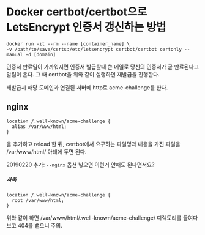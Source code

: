 # Docker certbot/certbot으로 LetsEncrypt 인증서 갱신하는 방법
```
docker run -it --rm --name [container_name] \
-v /path/to/save/certs:/etc/letsencrypt certbot/certbot certonly --manual -d [domain]
```
인증서 만료일이 가까워지면 인증서 발급할때 쓴 메일로 당신의 인증서가 곧 만료된다고 알림이 온다.
그 때 certbot을 위와 같이 실행하면 재발급을 진행한다.

재발급시 해당 도메인과 연결된 서버에 http로 acme-challenge를 한다.

## nginx
```
location /.well-known/acme-challenge {
  alias /var/www/html;
}
```

을 추가하고 reload 한 뒤, certbot에서 요구하는 파일명과 내용을 가진 파일을 /var/www/html/ 아래에 두면 된다.

20190220 추가:  `--nginx` 옵션 넣으면 이런거 안해도 된다면서요?

##### 사족
```
location /.well-known/acme-challenge {
  root /var/www/html;
}
```

위와 같이 하면 /var/www/html/.well-known/acme-challenge/ 디렉토리를 들여다보고 404를 뱉으니 주의.
